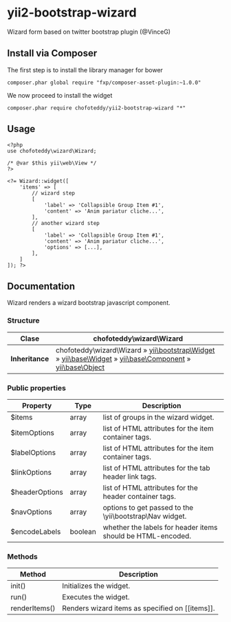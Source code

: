 # yii2-bootstrap-wizard
Wizard form based on twitter bootstrap plugin (@VinceG)

## Install via Composer

The first step is to install the library manager for bower

```
composer.phar global require "fxp/composer-asset-plugin:~1.0.0"
```

We now proceed to install the widget

```
composer.phar require chofoteddy/yii2-bootstrap-wizard "*"
```


## Usage

```
<?php
use chofoteddy\wizard\Wizard;

/* @var $this yii\web\View */
?>

<?= Wizard::widget([
    'items' => [
        // wizard step
        [
            'label' => 'Collapsible Group Item #1',
            'content' => 'Anim pariatur cliche...',
        ],
        // another wizard step
        [
            'label' => 'Collapsible Group Item #1',
            'content' => 'Anim pariatur cliche...',
            'options' => [...],
        ],
    ]
]); ?>
```

## Documentation

Wizard renders a wizard bootstrap javascript component.

### Structure
| Clase               | chofoteddy\wizard\Wizard                                                                                                                                                                                                                                                                                                                                         |
|---------------------|------------------------------------------------------------------------------------------------------------------------------------------------------------------------------------------------------------------------------------------------------------------------------------------------------------------------------------------------------------------|
| **Inheritance**     | chofoteddy\wizard\Wizard » [yii\bootstrap\Widget](http://www.yiiframework.com/doc-2.0/yii-bootstrap-widget.html) » [yii\base\Widget](http://www.yiiframework.com/doc-2.0/yii-base-widget.html) » [yii\base\Component](http://www.yiiframework.com/doc-2.0/yii-base-component.html) » [yii\base\Object](http://www.yiiframework.com/doc-2.0/yii-base-object.html) |

### Public properties

| Property        | Type    | Description                                                   |
|-----------------|---------|---------------------------------------------------------------|
| $items          | array   | list of groups in the wizard widget.                          |
| $itemOptions    | array   | list of HTML attributes for the item container tags.          |
| $labelOptions   | array   | list of HTML attributes for the item container tags.          |
| $linkOptions    | array   | list of HTML attributes for the tab header link tags.         |
| $headerOptions  | array   | list of HTML attributes for the header container tags.        |
| $navOptions     | array   | options to get passed to the \yii\bootstrap\Nav widget.       |
| $encodeLabels   | boolean | whether the labels for header items should be HTML-encoded.   |

### Methods

| Method          | Description                                         |
|-----------------|-----------------------------------------------------|
| init()          | Initializes the widget.                             |
| run()           | Executes the widget.                                |
| renderItems()   | Renders wizard items as specified on [[items]].     |
